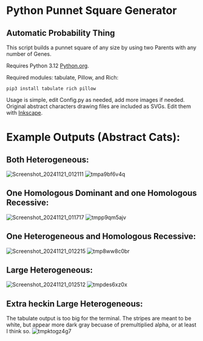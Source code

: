 # Python Punnet Square Generator
## Automatic Probability Thing

This script builds a punnet square of any size by using two Parents with any number of Genes.

Requires Python 3.12 [Python.org](https://www.python.org/).

Required modules: tabulate, Pillow, and Rich:
```
pip3 install tabulate rich pillow
```
Usage is simple, edit Config.py as needed, add more images if needed. 
Original abstract characters drawing files are included as SVGs. Edit them with [Inkscape](https://inkscape.org/).


# Example Outputs (Abstract Cats):
## Both Heterogeneous:
![Screenshot_20241121_012111](https://github.com/user-attachments/assets/0c354750-2f78-4eac-ad68-4256b11b65bf)
![tmpa9bf6v4q](https://github.com/user-attachments/assets/b2964a70-a505-4d97-ac9f-24b494290257)

## One Homologous Dominant and one Homologous Recessive:
![Screenshot_20241121_011717](https://github.com/user-attachments/assets/695db8ff-509e-4668-a763-3e0496e38ed3)
![tmpp9qm5ajv](https://github.com/user-attachments/assets/0a36cd6b-7d0d-44d1-b8cf-2bf3dac41fa7)

## One Heterogeneous and Homologous Recessive:
![Screenshot_20241121_012215](https://github.com/user-attachments/assets/4d2644e0-11dd-46fe-9a1d-acabe0d76f2f)
![tmp8ww8c0br](https://github.com/user-attachments/assets/5bde9b94-ba29-4366-8089-57fc978469d5)

## Large Heterogeneous:
![Screenshot_20241121_012512](https://github.com/user-attachments/assets/1788fad8-13ee-48c1-a90c-7ce9bec36012)
![tmpdes6xz0x](https://github.com/user-attachments/assets/058842f9-8c35-4e14-9da5-0c91142e51c7)

## Extra heckin Large Heterogeneous:
The tabulate output is too big for the terminal.
The stripes are meant to be white, but appear more dark gray becuase of premultiplied alpha, or at least I think so.
![tmpktogz4g7](https://github.com/user-attachments/assets/96494146-a7fa-49e1-ab56-722f7cb6be96)


